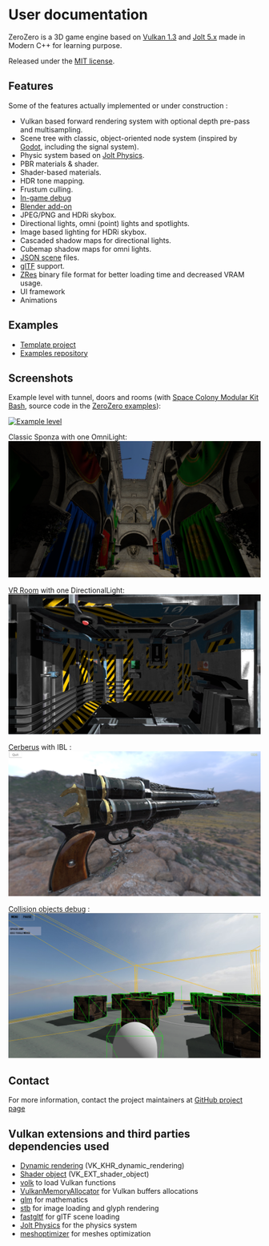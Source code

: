 User documentation
===========================================================================

ZeroZero is a 3D game engine based on [Vulkan 1.3](https://www.vulkan.org/) and [Jolt 5.x](https://github.com/jrouwe/JoltPhysics) made in Modern C++ for learning purpose.

Released under the [MIT license](https://raw.githubusercontent.com/HenriMichelon/zero_zero/main/LICENSE.txt).

Features
---------------------------------------------------------------------------
Some of the features actually implemented or under construction :

- Vulkan based forward rendering system with optional depth pre-pass and multisampling.
- Scene tree with classic, object-oriented node system (inspired by [Godot](https://docs.godotengine.org), including the signal system).
- Physic system based on [Jolt Physics](https://github.com/jrouwe/JoltPhysics).
- PBR materials & shader.
- Shader-based materials.
- HDR tone mapping.
- Frustum culling.
- [In-game debug](004_debug_renderer.md)
- [Blender add-on](003_blender_add_on.md)
- JPEG/PNG and HDRi skybox.
- Directional lights, omni (point) lights and spotlights.
- Image based lighting for HDRi skybox.
- Cascaded shadow maps for directional lights.
- Cubemap shadow maps for omni lights.
- [JSON scene](002_file_formats.md) files.
- [glTF](002_file_formats.md) support.
- [ZRes](002_file_formats.md) binary file format for better loading time and decreased VRAM usage.
- UI framework 
- Animations

Examples
---------------------------------------------------------------------------
- [Template project](https://github.com/HenriMichelon/zero_zero_template)
- [Examples repository](https://github.com/HenriMichelon/zero_zero_examples)

Screenshots
---------------------------------------------------------------------------
Example level with tunnel, doors and rooms (with [Space Colony Modular Kit Bash](https://www.fab.com/listings/13206d95-b723-4ff3-a1ce-577d8259480b),
source code in the [ZeroZero examples](https://github.com/HenriMichelon/zero_zero_examples)):

[![Example level](https://img.youtube.com/vi/qW5M_U54oBU/0.jpg)](https://www.youtube.com/watch?v=qW5M_U54oBU)


Classic Sponza with one OmniLight:
![screenshot_sponza.png](images/screenshot_sponza.png)

[VR Room](https://sketchfab.com/3d-models/unreal-vr-room-01-f7c42add167045a2bcb88d921ea9fd61) with one DirectionalLight:
![screenshot_vr_room.png](images/screenshot_vr_room.png)

[Cerberus](https://sketchfab.com/3d-models/cerberusffvii-gun-model-by-andrew-maximov-d08c461f8217491892ad5dd29b436c90) with IBL :
![screenshot_cerberus.png](images/screenshot_cerberus.png)

[Collision objects debug](004_debug_renderer.md) :
![screenshot_debug.png](images/screenshot_debug.png)

Contact
---------------------------------------------------------------------------
For more information, contact the project maintainers at [GitHub project page](https://github.com/HenriMichelon/zero_zero)

Vulkan extensions and third parties dependencies used
---------------------------------------------------------------------------
- [Dynamic rendering](https://docs.vulkan.org/samples/latest/samples/extensions/dynamic_rendering/README.html) (VK_KHR_dynamic_rendering)
- [Shader object](https://docs.vulkan.org/samples/latest/samples/extensions/shader_object/README.html) (VK_EXT_shader_object)
- [volk](https://github.com/zeux/volk) to load Vulkan functions
- [VulkanMemoryAllocator](https://github.com/GPUOpen-LibrariesAndSDKs/VulkanMemoryAllocator) for Vulkan buffers allocations
- [glm](https://github.com/g-truc/glm) for mathematics
- [stb](https://github.com/nothings/stb) for image loading and glyph rendering
- [fastgltf](https://github.com/spnda/fastgltf) for glTF scene loading
- [Jolt Physics](https://github.com/jrouwe/JoltPhysics) for the physics system
- [meshoptimizer](https://github.com/zeux/meshoptimizer) for meshes optimization


